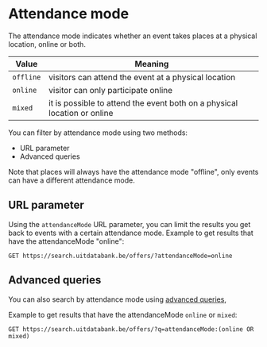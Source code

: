 ---
---

# Attendance mode

The attendance mode indicates whether an event takes places at a physical location, online or both. 

| Value | Meaning |
|--|--|
| `offline` | visitors can attend the event at a physical location | 
| `online` | visitor can only participate online | 
| `mixed` | it is possible to attend the event both on a physical location or online | 

You can filter by attendance mode using two methods:
* URL parameter
* Advanced queries

Note that places will always have the attendance mode "offline", only events can have a different attendance mode.

## URL parameter

Using the `attendanceMode` URL parameter, you can limit the results you get back to events with a certain attendance mode.
Example to get results that have the attendanceMode "online":

```
GET https://search.uitdatabank.be/offers/?attendanceMode=online
```

## Advanced queries

You can also search by attendance mode using [advanced queries](https://documentatie.uitdatabank.be/content/search_api_3/latest/reference/advanced-queries.md), 

Example to get results that have the attendanceMode `online` or `mixed`:

```
GET https://search.uitdatabank.be/offers/?q=attendanceMode:(online OR mixed)
```


